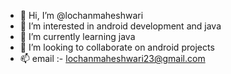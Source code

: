 - 👋 Hi, I’m @lochanmaheshwari
- 👀 I’m interested in android development and java
- 🌱 I’m currently learning java
- 💞️ I’m looking to collaborate on android projects
- 📫 email :- lochanmaheshwari23@gmail.com

<!---
lochanmaheshwari/lochanmaheshwari is a ✨ special ✨ repository because its `README.md` (this file) appears on your GitHub profile.
You can click the Preview link to take a look at your changes.
--->
